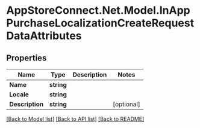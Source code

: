 # AppStoreConnect.Net.Model.InAppPurchaseLocalizationCreateRequestDataAttributes

## Properties

Name | Type | Description | Notes
------------ | ------------- | ------------- | -------------
**Name** | **string** |  | 
**Locale** | **string** |  | 
**Description** | **string** |  | [optional] 

[[Back to Model list]](../README.md#documentation-for-models) [[Back to API list]](../README.md#documentation-for-api-endpoints) [[Back to README]](../README.md)

